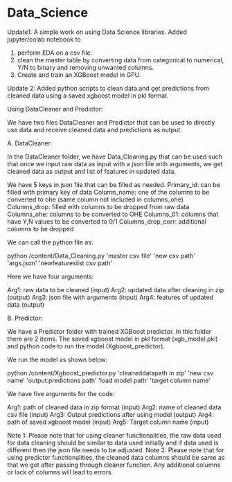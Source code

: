 # Data_Science

Update1:
A simple work on using Data Science libraries.
Added jupyter/colab notebook to 
1) perform EDA on a csv file.
2) clean the master table by converting data from categorical to numerical, Y/N to binary and removing unwanted columns.
3) Create and train an XGBoost model in GPU.


Update 2:
Added python scripts to clean data and get predictions from cleaned data using a saved xgboost model in pkl format.

Using DataCleaner and Predictor:

We have two files DataCleaner and Predictor that can be used to directly use data and receive cleaned data and predictions as output.

A. DataCleaner:

In the DataCleaner folder, we have Data_Cleaning.py that can be used such that once we input raw data as input with a json file with arguments, we get cleaned data as output and list of features in updated data.

We have 5 keys in json file that can be filled as needed. 
Primary_id: can be filled with primary key of data
Column_name: one of the columns to be converted to ohe (same column not included in columns_ohe)
Columns_drop: filled with columns to be dropped from raw data
Columns_ohe: columns to be converted to OHE
Columns_01: columns that have Y,N values to be converted to 0/1
Columns_drop_corr: additional columns to be dropped 

We can call the python file as:

python /content/Data_Cleaning.py 'master csv file' 'new csv path' 'args.json' 'newfeatureslist csv path'

Here we have four arguments:

Arg1: raw data to be cleaned (input)
Arg2: updated data after cleaning in zip (output)
Arg3: json file with arguments (input)
Arg4: features of updated data (output)

B. Predictor:

We have a Predictor folder with trained XGBoost predictor. In this folder there are 2 items. The saved xgboost model in pkl format (xgb_model.pkl) and python code to run the model (Xgboost_predictor).

We run the model as shown below:

python  /content/Xgboost_predictor.py 'cleaneddatapath in zip' 'new csv name' 'output:predictions path' 'load model path' 'target column name'

We have five arguments for the code:

Arg1: path of cleaned data in zip format (input)
Arg2: name of cleaned data csv file (input)
Arg3: Output predictions after using model (output)
Arg4: path of saved xgboost model (input)
Arg5: Target column name (input)

Note 1: Please note that for using cleaner functionalities, the raw data used for data cleaning should be similar to data used initially and if data used is different then the json file needs to be adjusted.
Note 2: Please note that for using predictor functionalities, the cleaned data columns should be same as that we get after passing through cleaner function. Any additional columns or lack of columns will lead to errors.
